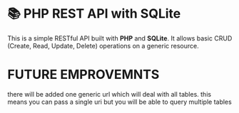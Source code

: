 # 📚 PHP REST API with SQLite

This is a simple RESTful API built with **PHP** and **SQLite**. It allows basic CRUD (Create, Read, Update, Delete) operations on a generic  resource.


# FUTURE EMPROVEMNTS

there will be added one generic url which will deal with all tables. this means you can pass a single uri but you will be able to query multiple tables

